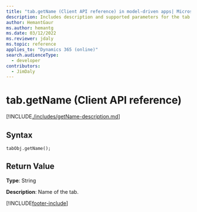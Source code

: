 ```yaml
---
title: "tab.getName (Client API reference) in model-driven apps| MicrosoftDocs"
description: Includes description and supported parameters for the tab.getName method.
author: HemantGaur
ms.author: hemantg
ms.date: 03/12/2022
ms.reviewer: jdaly
ms.topic: reference
applies_to: "Dynamics 365 (online)"
search.audienceType: 
  - developer
contributors:
  - JimDaly
---
```

# tab.getName (Client API reference)



[!INCLUDE[./includes/getName-description.md](./includes/getName-description.md)]

## Syntax

`tabObj.getName();`

## Return Value

**Type**: String

**Description**: Name of the tab.





[!INCLUDE[footer-include](../../../../../includes/footer-banner.md)]
